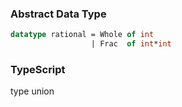 
### Abstract Data Type

```sml
datatype rational = Whole of int
                  | Frac  of int*int
```


### TypeScript

type union